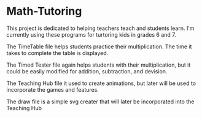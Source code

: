 # Math-Tutoring

This project is dedicated to helping teachers teach and students learn.  I'm currently using these programs for turtoring kids in grades 6 and 7. 

The TimeTable file helps students practice their multiplication.  The time it takes to complete the table is displayed. 

The Timed Tester file again helps students with their multiplication, but it could be easily modified for addition, subtraction, and devision. 

The Teaching Hub file it used to create animations, but later will be used to incorporate the games and features. 

The draw file is a simple svg creater that will later be incorporated into the Teaching Hub


